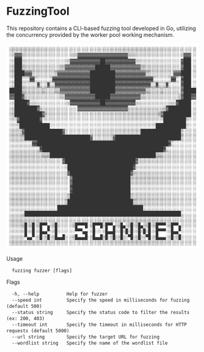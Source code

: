 # FuzzingTool

This repository contains a CLI-based fuzzing tool developed in Go, utilizing the concurrency provided by the worker pool working mechanism.

![asciiart](asciiart.png)

Usage

      fuzzing fuzzer [flags]

Flags

      -h, --help          Help for fuzzer
      --speed int         Specify the speed in milliseconds for fuzzing (default 500) 
      --status string     Specify the status code to filter the results (ex: 200, 403)
      --timeout int       Specify the timeout in milliseconds for HTTP requests (default 5000)
      --url string        Specify the target URL for fuzzing
      --wordlist string   Specify the name of the wordlist file
